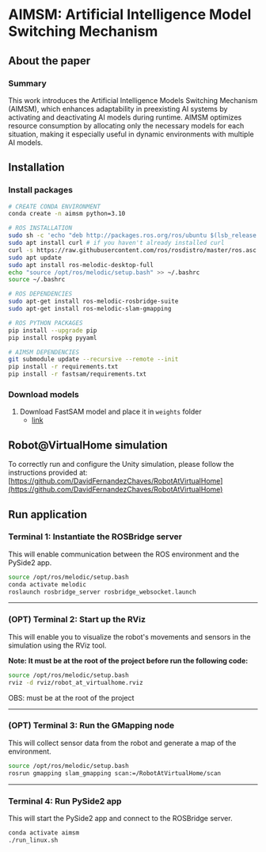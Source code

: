 # AIMSM: Artificial Intelligence Model Switching Mechanism

## About the paper

### Summary

This work introduces the Artificial Intelligence Models Switching Mechanism (AIMSM), which enhances adaptability in preexisting AI systems by activating and deactivating AI models during runtime. AIMSM optimizes resource consumption by allocating only the necessary models for each situation, making it especially useful in dynamic environments with multiple AI models.

###

## Installation

### Install packages

```bash
# CREATE CONDA ENVIRONMENT
conda create -n aimsm python=3.10

# ROS INSTALLATION
sudo sh -c 'echo "deb http://packages.ros.org/ros/ubuntu $(lsb_release -sc) main" > /etc/apt/sources.list.d/ros-latest.list'
sudo apt install curl # if you haven't already installed curl
curl -s https://raw.githubusercontent.com/ros/rosdistro/master/ros.asc | sudo apt-key add -sudo apt updatesudo apt update
sudo apt update
sudo apt install ros-melodic-desktop-full
echo "source /opt/ros/melodic/setup.bash" >> ~/.bashrc
source ~/.bashrc

# ROS DEPENDENCIES
sudo apt-get install ros-melodic-rosbridge-suite
sudo apt-get install ros-melodic-slam-gmapping

# ROS PYTHON PACKAGES
pip install --upgrade pip
pip install rospkg pyyaml

# AIMSM DEPENDENCIES
git submodule update --recursive --remote --init
pip install -r requirements.txt
pip install -r fastsam/requirements.txt
```

### Download models

1. Download FastSAM model and place it in `weights` folder
   - [link](https://drive.google.com/file/d/1m1sjY4ihXBU1fZXdQ-Xdj-mDltW-2Rqv/view?usp=sharing)


## Robot@VirtualHome simulation

To correctly run and configure the Unity simulation, please follow the instructions provided at: [https://github.com/DavidFernandezChaves/RobotAtVirtualHome](https://github.com/DavidFernandezChaves/RobotAtVirtualHome)

## Run application

### Terminal 1: Instantiate the ROSBridge server

This will enable communication between the ROS environment and the PySide2 app.

```bash
source /opt/ros/melodic/setup.bash
conda activate melodic
roslaunch rosbridge_server rosbridge_websocket.launch
```

---

### (OPT) Terminal 2: Start up the RViz

This will enable you to visualize the robot's movements and sensors in the simulation using the RViz tool.

**Note: It must be at the root of the project before run the following code:**

```bash
source /opt/ros/melodic/setup.bash
rviz -d rviz/robot_at_virtualhome.rviz
```

OBS: must be at the root of the project

---

### (OPT) Terminal 3: Run the GMapping node

This will collect sensor data from the robot and generate a map of the environment.

```bash
source /opt/ros/melodic/setup.bash
rosrun gmapping slam_gmapping scan:=/RobotAtVirtualHome/scan
```

---

### Terminal 4: Run PySide2 app

This will start the PySide2 app and connect to the ROSBridge server.

```bash
conda activate aimsm
./run_linux.sh
```
